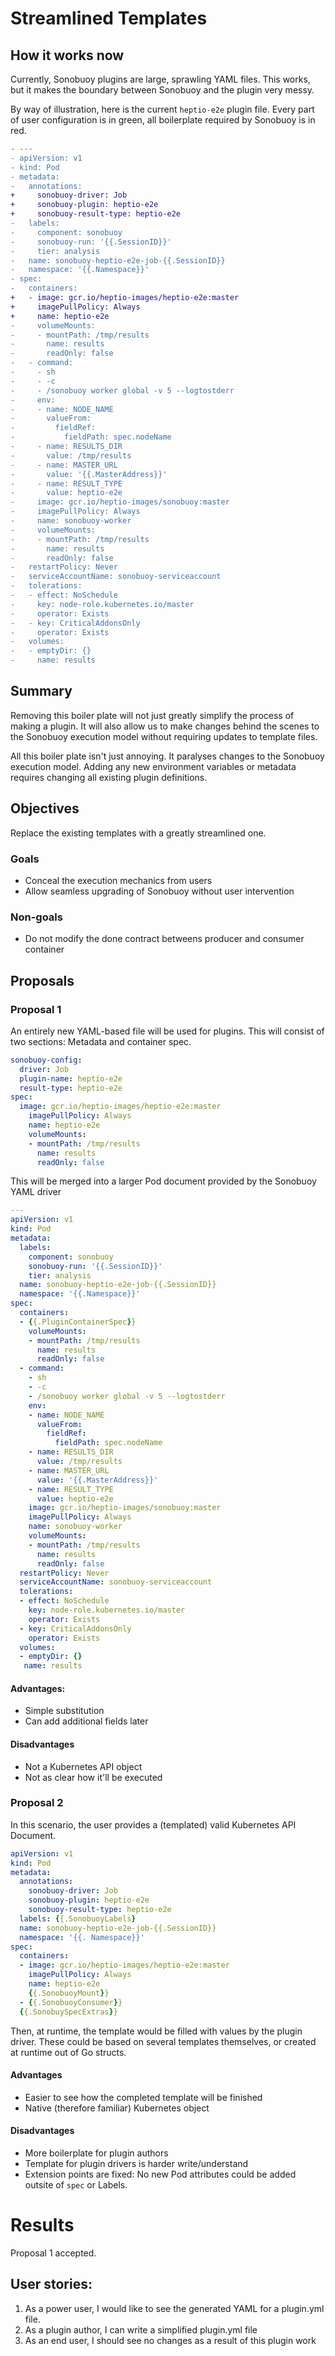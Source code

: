 # Streamlined Templates

## How it works now

Currently, Sonobuoy plugins are large, sprawling YAML files. This works, but it
makes the boundary between Sonobuoy and the plugin very messy.

By way of illustration, here is the current `heptio-e2e` plugin file. Every part
of user configuration is in green, all boilerplate required by Sonobuoy is in
red.

```diff
- ---
- apiVersion: v1
- kind: Pod
- metadata:
-   annotations:
+     sonobuoy-driver: Job
+     sonobuoy-plugin: heptio-e2e
+     sonobuoy-result-type: heptio-e2e
-   labels:
-     component: sonobuoy
-     sonobuoy-run: '{{.SessionID}}'
-     tier: analysis
-   name: sonobuoy-heptio-e2e-job-{{.SessionID}}
-   namespace: '{{.Namespace}}'
- spec:
-   containers:
+   - image: gcr.io/heptio-images/heptio-e2e:master
+     imagePullPolicy: Always
+     name: heptio-e2e
-     volumeMounts:
-     - mountPath: /tmp/results
-       name: results
-       readOnly: false
-   - command:
-     - sh
-     - -c
-     - /sonobuoy worker global -v 5 --logtostderr
-     env:
-     - name: NODE_NAME
-       valueFrom:
-         fieldRef:
-           fieldPath: spec.nodeName
-     - name: RESULTS_DIR
-       value: /tmp/results
-     - name: MASTER_URL
-       value: '{{.MasterAddress}}'
-     - name: RESULT_TYPE
-       value: heptio-e2e
-     image: gcr.io/heptio-images/sonobuoy:master
-     imagePullPolicy: Always
-     name: sonobuoy-worker
-     volumeMounts:
-     - mountPath: /tmp/results
-       name: results
-       readOnly: false
-   restartPolicy: Never
-   serviceAccountName: sonobuoy-serviceaccount
-   tolerations:
-   - effect: NoSchedule
-     key: node-role.kubernetes.io/master
-     operator: Exists
-   - key: CriticalAddonsOnly
-     operator: Exists
-   volumes:
-   - emptyDir: {}
-     name: results
```

## Summary

Removing this boiler plate will not just greatly simplify the process of making
a plugin. It will also allow us to make changes behind the scenes to the
Sonobuoy execution model without requiring updates to template files.

All this boiler plate isn't just annoying. It paralyses changes to the Sonobuoy
execution model. Adding any new environment variables or metadata requires
changing all existing plugin definitions.

## Objectives

Replace the existing templates with a greatly streamlined one.

### Goals
* Conceal the execution mechanics from users
* Allow seamless upgrading of Sonobuoy without user intervention

### Non-goals
* Do not modify the done contract betweens producer and consumer container

## Proposals

### Proposal 1

An entirely new YAML-based file will be used for plugins. This will consist of
two sections: Metadata and container spec.

```yaml
sonobuoy-config:
  driver: Job
  plugin-name: heptio-e2e
  result-type: heptio-e2e
spec:
  image: gcr.io/heptio-images/heptio-e2e:master
    imagePullPolicy: Always
    name: heptio-e2e
    volumeMounts:
    - mountPath: /tmp/results
      name: results
      readOnly: false
```

This will be merged into a larger Pod document provided by the Sonobuoy YAML
driver

```yaml
---
apiVersion: v1
kind: Pod
metadata:
  labels:
    component: sonobuoy
    sonobuoy-run: '{{.SessionID}}'
    tier: analysis
  name: sonobuoy-heptio-e2e-job-{{.SessionID}}
  namespace: '{{.Namespace}}'
spec:
  containers:
  - {{.PluginContainerSpec}}
    volumeMounts:
    - mountPath: /tmp/results
      name: results
      readOnly: false
  - command:
    - sh
    - -c
    - /sonobuoy worker global -v 5 --logtostderr
    env:
    - name: NODE_NAME
      valueFrom:
        fieldRef:
          fieldPath: spec.nodeName
    - name: RESULTS_DIR
      value: /tmp/results
    - name: MASTER_URL
      value: '{{.MasterAddress}}'
    - name: RESULT_TYPE
      value: heptio-e2e
    image: gcr.io/heptio-images/sonobuoy:master
    imagePullPolicy: Always
    name: sonobuoy-worker
    volumeMounts:
    - mountPath: /tmp/results
      name: results
      readOnly: false
  restartPolicy: Never
  serviceAccountName: sonobuoy-serviceaccount
  tolerations:
  - effect: NoSchedule
    key: node-role.kubernetes.io/master
    operator: Exists
  - key: CriticalAddonsOnly
    operator: Exists
  volumes:
  - emptyDir: {}
   name: results
```

#### Advantages: 
* Simple substitution
* Can add additional fields later

#### Disadvantages
* Not a Kubernetes API object
* Not as clear how it'll be executed

### Proposal 2

In this scenario, the user provides a (templated) valid Kubernetes API Document.

```yaml
apiVersion: v1
kind: Pod
metadata:
  annotations:
    sonobuoy-driver: Job
    sonobuoy-plugin: heptio-e2e
    sonobuoy-result-type: heptio-e2e
  labels: {{.SonobuoyLabels}
  name: sonobuoy-heptio-e2e-job-{{.SessionID}}
  namespace: '{{. Namespace}}'
spec:
  containers:
  - image: gcr.io/heptio-images/heptio-e2e:master
    imagePullPolicy: Always
    name: heptio-e2e
    {{.SonobuoyMount}}
  - {{.SonobuoyConsumer}}
  {{.SonobuySpecExtras}} 
```

Then, at runtime, the template would be filled with values by the plugin driver.
These could be based on several templates themselves, or created at runtime out
of Go structs.

#### Advantages
* Easier to see how the completed template will be finished
* Native (therefore familiar) Kubernetes object

#### Disadvantages
* More boilerplate for plugin authors
* Template for plugin drivers is harder write/understand
* Extension points are fixed: No new Pod attributes could be added outsite of
  `spec` or Labels.

# Results

Proposal 1 accepted. 

## User stories:

1. As a power user, I would like to see the generated YAML for a plugin.yml file.
2. As a plugin author, I can write a simplified plugin.yml file
3. As an end user, I should see no changes as a result of this plugin work
